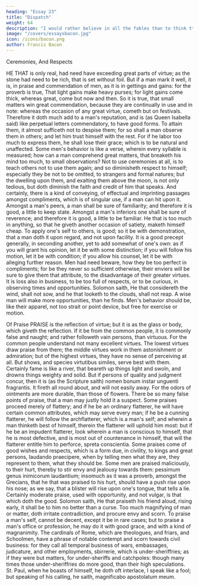 ```yaml
---
heading: "Essay 23"
title: "Dispatch"
weight: 64
description: "I would rather believe in all the fables than to think tthat this universal frame is without a mind"
image: "/covers/essaysbacon.jpg"
icon: /icons/bacon.png
author: Francis Bacon
---
```



Ceremonies, And Respects

HE THAT is only real, had need have exceeding great parts of virtue; as the stone had need to be rich, that is set without foil. But if a man mark it well, it is, in praise and commendation of men, as it is in gettings and gains: for the proverb is true, That light gains make heavy purses; for light gains come thick, whereas great, come but now and then. So it is true, that small matters win great commendation, because they are continually in use and in note: whereas the occasion of any great virtue, cometh but on festivals. Therefore it doth much add to a man's reputation, and is (as Queen Isabella said) like perpetual letters commendatory, to have good forms. To attain them, it almost sufficeth not to despise them; for so shall a man observe them in others; and let him trust himself with the rest. For if he labor too much to express them, he shall lose their grace; which is to be natural and unaffected. Some men's behavior is like a verse, wherein every syllable is measured; how can a man comprehend great matters, that breaketh his mind too much, to small observations? Not to use ceremonies at all, is to teach others not to use them again; and so diminisheth respect to himself; especially they be not to be omitted, to strangers and formal natures; but the dwelling upon them, and exalting them above the moon, is not only tedious, but doth diminish the faith and credit of him that speaks. And certainly, there is a kind of conveying, of effectual and imprinting passages amongst compliments, which is of singular use, if a man can hit upon it. Amongst a man's peers, a man shall be sure of familiarity; and therefore it is good, a little to keep state. Amongst a man's inferiors one shall be sure of reverence; and therefore it is good, a little to be familiar. He that is too much in anything, so that he giveth another occasion of satiety, maketh himself cheap. To apply one's self to others, is good; so it be with demonstration, that a man doth it upon regard, and not upon facility. It is a good precept generally, in seconding another, yet to add somewhat of one's own: as if you will grant his opinion, let it be with some distinction; if you will follow his motion, let it be with condition; if you allow his counsel, let it be with alleging further reason. Men had need beware, how they be too perfect in compliments; for be they never so sufficient otherwise, their enviers will be sure to give them that attribute, to the disadvantage of their greater virtues. It is loss also in business, to be too full of respects, or to be curious, in observing times and opportunities. Solomon saith, He that considereth the wind, shall not sow, and he that looketh to the clouds, shall not reap. A wise man will make more opportunities, than he finds. Men's behavior should be, like their apparel, not too strait or point device, but free for exercise or motion.



Of Praise
PRAISE is the reflection of virtue; but it is as the glass or body, which giveth the reflection. If it be from the common people, it is commonly false and naught; and rather followeth vain persons, than virtuous. For the common people understand not many excellent virtues. The lowest virtues draw praise from them; the middle virtues work in them astonishment or admiration; but of the highest virtues, they have no sense of perceiving at all. But shows, and species virtutibus similes, serve best with them. Certainly fame is like a river, that beareth up things light and swoln, and drowns things weighty and solid. But if persons of quality and judgment concur, then it is (as the Scripture saith) nomen bonum instar unguenti fragrantis. It fireth all round about, and will not easily away. For the odors of ointments are more durable, than those of flowers. There be so many false points of praise, that a man may justly hold it a suspect. Some praises proceed merely of flattery; and if he be an ordinary flatterer, he will have certain common attributes, which may serve every man; if he be a cunning flatterer, he will follow the archflatterer, which is a man's self; and wherein a man thinketh best of himself, therein the flatterer will uphold him most: but if he be an impudent flatterer, look wherein a man is conscious to himself, that he is most defective, and is most out of countenance in himself, that will the flatterer entitle him to perforce, spreta conscientia. Some praises come of good wishes and respects, which is a form due, in civility, to kings and great persons, laudando praecipere, when by telling men what they are, they represent to them, what they should be. Some men are praised maliciously, to their hurt, thereby to stir envy and jealousy towards them: pessimum genus inimicorum laudantium; insomuch as it was a proverb, amongst the Grecians, that he that was praised to his hurt, should have a push rise upon his nose; as we say, that a blister will rise upon one's tongue, that tells a lie. Certainly moderate praise, used with opportunity, and not vulgar, is that which doth the good. Solomon saith, He that praiseth his friend aloud, rising early, it shall be to him no better than a curse. Too much magnifying of man or matter, doth irritate contradiction, and procure envy and scorn. To praise a man's self, cannot be decent, except it be in rare cases; but to praise a man's office or profession, he may do it with good grace, and with a kind of magnanimity. The cardinals of Rome, which are theologues, and friars, and Schoolmen, have a phrase of notable contempt and scorn towards civil business: for they call all temporal business of wars, embassages, judicature, and other employments, sbirrerie, which is under-sheriffries; as if they were but matters, for under-sheriffs and catchpoles: though many times those under-sheriffries do more good, than their high speculations. St. Paul, when he boasts of himself, he doth oft interlace, I speak like a fool; but speaking of his calling, he saith, magnificabo apostolatum meum.





